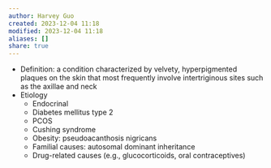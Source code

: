 ```yaml
---
author: Harvey Guo
created: 2023-12-04 11:18
modified: 2023-12-04 11:18
aliases: []
share: true
---
```

- Definition: a condition characterized by velvety, hyperpigmented plaques on the skin that most frequently involve intertriginous sites such as the axillae and neck
- Etiology
	- Endocrinal
	- Diabetes mellitus type 2
	- PCOS
	- Cushing syndrome
	- Obesity: pseudoacanthosis nigricans 
	- Familial causes: autosomal dominant inheritance
	- Drug-related causes (e.g., glucocorticoids, oral contraceptives)
